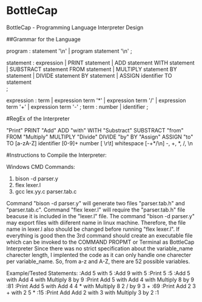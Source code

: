 # BottleCap
BottleCap - Programming Language Interpreter Design

##Grammar for the Language

program
      : statement '\n' 
      | program statement '\n'
      ;
      
statement
      : expression 
      | PRINT statement 
      | ADD statement WITH statement 
      | SUBSTRACT statement FROM statement 
      | MULTIPLY statement BY statement 
      | DIVIDE statement BY statement 
      | ASSIGN identifier TO statement  
      ;
      
expression
      : term
      | expression term '*'
      | expression term '/'
      | expression term '+'
      | expression term '-'
      ;
term
      : number
      | identifier
      ;

#RegEx of the Interpreter      

"Print"         PRINT
"Add"           ADD
"with"          WITH
"Substract"     SUBSTRACT
"from"          FROM
"Multiply"      MULTIPLY
"Divide"        DIVIDE
"by"            BY
"Assign"        ASSIGN
"to"            TO
[a-zA-Z]        identifier
[0-9]+          number
[ \r\t]         whitespace
[-+\*/\n]       -, +, *, /, \n



#Instructions to Compile the Interpreter:

Windows CMD Commands:  
  1. bison -d parser.y  
  2. flex lexer.l  
  3. gcc lex.yy.c parser.tab.c
  
Command "bison -d parser.y" will generate two files "parser.tab.h" and "parser.tab.c". 
Command "flex lexer.l" will require the "parser.tab.h" file beacuse it is included in the "lexer.l" file.
The command "bison -d parser.y" may export files with diiferent name in linux machine. 
Therefore, the file name in lexer.l also should be changed before running "flex lexer.l".
If everything is good then the 3rd command should create an executable file which can be invoked to the COMMAND PROPMT or Terminal as BottleCap Interpreter
Since there was no strict specification about the variable_name charecter length, I implented the code as it can only handle one charecter per variable_name. So, from a-z and A-Z, there are 52 possible variables.

Example/Tested Statements:
:Add 5 with 5 
:Add 9 with 5 
:Print 5 
:5 
:Add 5 with Add 4 with Multiply 8 by 9 
:Print Add 5 with Add 4 with Multiply 8 by 9 
:81 
:Print Add 5 with Add 4 4 *  with Multiply 8 2 / by 9 3 + 
:69 
:Print Add 2 3 + with 2 5 * 
:15 
:Print Add Add 2 with 3 with Multiply 3 by 2 
:1
